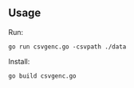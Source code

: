 Usage
---------

Run:

    go run csvgenc.go -csvpath ./data
    

Install:

    go build csvgenc.go


